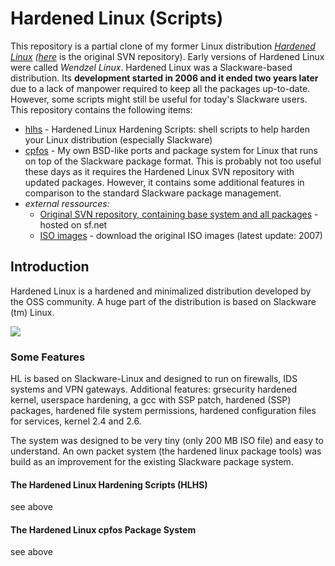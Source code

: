 # Hardened Linux (Scripts)

This repository is a partial clone of my former Linux distribution *[Hardened Linux](http://hardenedlinux.sourceforge.net/) ([here](https://sourceforge.net/p/hardenedlinux/code/HEAD/tree/)* is the original SVN repository). Early versions of Hardened Linux were called *Wendzel Linux*. Hardened Linux was a Slackware-based distribution. Its **development started in 2006 and it ended two years later** due to a lack of manpower required to keep all the packages up-to-date. However, some scripts might still be useful for today's Slackware users. This repository contains the following items:

- [hlhs](https://github.com/cdpxe/HardenedLinux/tree/master/hlhs) - Hardened Linux Hardening Scripts: shell scripts to help harden your Linux distribution (especially Slackware)
- [cpfos](https://github.com/cdpxe/HardenedLinux/tree/master/cpfos) - My own BSD-like ports and package system for Linux that runs on top of the Slackware package format. This is probably not too useful these days as it requires the Hardened Linux SVN repository with updated packages. However, it contains some additional features in comparison to the standard Slackware package management.
- *external ressources:*
   - [Original SVN repository, containing base system and all packages](https://sourceforge.net/p/hardenedlinux/code/HEAD/tree/) - hosted on sf.net
   - [ISO images](https://sourceforge.net/projects/hardenedlinux/) - download the original ISO images (latest update: 2007)

## Introduction

Hardened Linux is a hardened and minimalized distribution developed by the OSS community. A huge part of the distribution is based on Slackware (tm) Linux.

<img src="http://hardenedlinux.sourceforge.net/images/hl_logo_small.png" />

### Some Features
HL is based on Slackware-Linux and designed to run on firewalls, IDS systems and VPN gateways. Additional features: grsecurity hardened kernel, userspace hardening, a gcc with SSP patch, hardened (SSP) packages, hardened file system permissions, hardened configuration files for services, kernel 2.4 and 2.6.

The system was designed to be very tiny (only 200 MB ISO file) and easy to understand. An own packet system (the hardened linux package tools) was  build as an improvement for the existing Slackware package system.

#### The Hardened Linux Hardening Scripts (HLHS)
see above
 
#### The Hardened Linux cpfos Package System
see above
